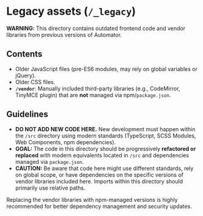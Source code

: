 # Legacy assets (`/_legacy`)

**WARNING:** This directory contains outdated frontend code and vendor libraries from previous versions of Automator.

## Contents

* Older JavaScript files (pre-ES6 modules, may rely on global variables or jQuery).
* Older CSS files.
* **`/vendor`**: Manually included third-party libraries (e.g., CodeMirror, TinyMCE plugin) that are **not** managed via npm/`package.json`.

## Guidelines

* **DO NOT ADD NEW CODE HERE.** New development must happen within the `/src` directory using modern standards (TypeScript, SCSS Modules, Web Components, npm dependencies).
* **GOAL:** The code in this directory should be progressively **refactored or replaced** with modern equivalents located in `/src` and dependencies managed via `package.json`.
* **CAUTION:** Be aware that code here might use different standards, rely on global scope, or have dependencies on the specific versions of vendor libraries included here. Imports within this directory should primarily use relative paths.

Replacing the vendor libraries with npm-managed versions is highly recommended for better dependency management and security updates.